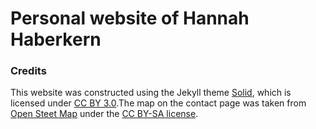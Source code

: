 Personal website of Hannah Haberkern
============

### Credits
This website was constructed using the Jekyll theme [Solid](https://github.com/st4ple/solid-jekyll), which is licensed under [CC BY 3.0](https://creativecommons.org/licenses/by/3.0/).The map on the contact page was taken from [Open Steet Map](https://www.openstreetmap.org) under the [CC BY-SA license](https://creativecommons.org/licenses/by-sa/2.0/).
